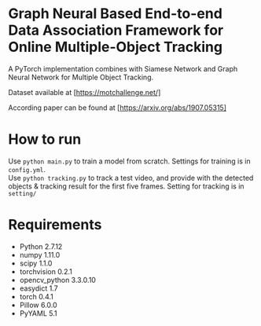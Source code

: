 # Graph Neural Based End-to-end Data Association Framework for Online Multiple-Object Tracking
A PyTorch implementation combines with Siamese Network and Graph Neural Network for Multiple Object Tracking.

Dataset available at [https://motchallenge.net/]

According paper can be found at [https://arxiv.org/abs/1907.05315]

# How to run
Use `python main.py` to train a model from scratch. Settings for training is in `config.yml`.  
Use `python tracking.py` to track a test video, and provide with the detected objects & tracking result for the first five frames.
Setting for tracking is in `setting/`

# Requirements
 - Python 2.7.12
 - numpy 1.11.0
 - scipy 1.1.0
 - torchvision 0.2.1
 - opencv_python 3.3.0.10
 - easydict 1.7
 - torch 0.4.1
 - Pillow 6.0.0
 - PyYAML 5.1
 
